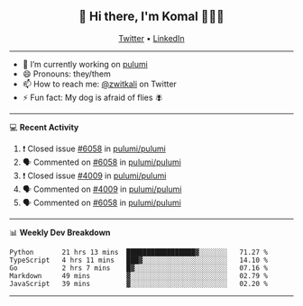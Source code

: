 <h2 align="center"> 👋 Hi there, I'm Komal 🧑🏾‍💻 </h2>
<p align="center">
    <a href="https://twitter.com/zwitkali">Twitter</a> •
    <a href="https://www.linkedin.com/in/komal-ali/">LinkedIn</a>
</p>

--------

- 🔭 I’m currently working on [pulumi](https://github.com/pulumi/pulumi)
- 😄 Pronouns: they/them
- 📫 How to reach me: [@zwitkali](https://twitter.com/zwitkali) on Twitter
- ⚡ Fun fact: My dog is afraid of flies 🪰

--------
💻 **Recent Activity**

<!--START_SECTION:activity-->
1. ❗️ Closed issue [#6058](https://github.com/pulumi/pulumi/issues/6058) in [pulumi/pulumi](https://github.com/pulumi/pulumi)
2. 🗣 Commented on [#6058](https://github.com/pulumi/pulumi/issues/6058) in [pulumi/pulumi](https://github.com/pulumi/pulumi)
3. ❗️ Closed issue [#4009](https://github.com/pulumi/pulumi/issues/4009) in [pulumi/pulumi](https://github.com/pulumi/pulumi)
4. 🗣 Commented on [#4009](https://github.com/pulumi/pulumi/issues/4009) in [pulumi/pulumi](https://github.com/pulumi/pulumi)
5. 🗣 Commented on [#6058](https://github.com/pulumi/pulumi/issues/6058) in [pulumi/pulumi](https://github.com/pulumi/pulumi)
<!--END_SECTION:activity-->

--------

📊 **Weekly Dev Breakdown**
<!--START_SECTION:waka-->
```text
Python       21 hrs 13 mins  █████████████████▓░░░░░░░   71.27 % 
TypeScript   4 hrs 11 mins   ███▓░░░░░░░░░░░░░░░░░░░░░   14.10 % 
Go           2 hrs 7 mins    █▓░░░░░░░░░░░░░░░░░░░░░░░   07.16 % 
Markdown     49 mins         ▓░░░░░░░░░░░░░░░░░░░░░░░░   02.79 % 
JavaScript   39 mins         ▓░░░░░░░░░░░░░░░░░░░░░░░░   02.20 % 
```
<!--END_SECTION:waka-->

--------